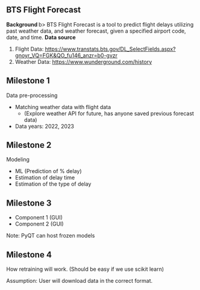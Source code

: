 ## BTS Flight Forecast
<b> Background </b>b>
BTS Flight Forecast is a tool to predict flight delays utilizing past weather data, and weather forecast, given a specified airport code, date, and time.
<b> Data source </b>
1. Flight Data: https://www.transtats.bts.gov/DL_SelectFields.aspx?gnoyr_VQ=FGK&QO_fu146_anzr=b0-gvzr
2. Weather Data: https://www.wunderground.com/history

## Milestone 1
Data pre-processing
- Matching weather data with flight data
  - (Explore weather API for future, has anyone saved previous forecast data)
- Data years: 2022, 2023
  
## Milestone 2
Modeling
- ML (Prediction of % delay)
- Estimation of delay time
- Estimation of the type of delay
  
## Milestone 3
- Component 1 (GUI)
- Component 2 (GUI)
  
Note: PyQT can host frozen models
  
## Milestone 4
How retraining will work. (Should be easy if we use scikit learn)

Assumption: User will download data in the correct format. 